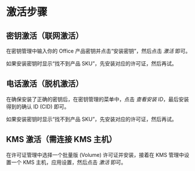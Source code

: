 # 激活步骤

## 密钥激活（联网激活）

在密钥管理中输入你的 Office 产品密钥并点击“安装密钥”，然后点击 *激活* 即可。

如果安装密钥时显示“找不到产品 SKU”，先安装对应的许可证，然后再试。

## 电话激活（脱机激活）

在确保安装了正确的密钥后，在密钥管理的菜单中，点击 *查看安装 ID*，最后安装得到的确认 ID (CID) 即可。

如果安装密钥时显示“找不到产品 SKU”，先安装对应的许可证，然后再试。

## KMS 激活（需连接 KMS 主机）

在许可证管理中选择一个批量版 (Volume) 许可证并安装，接着在 KMS 管理中设置一个 KMS 主机，应用设置，然后点击 *激活* 即可。
